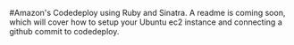 #Amazon's Codedeploy using Ruby and Sinatra. A readme is coming soon, which will cover how to setup your Ubuntu ec2 instance and connecting a github commit to codedeploy.
